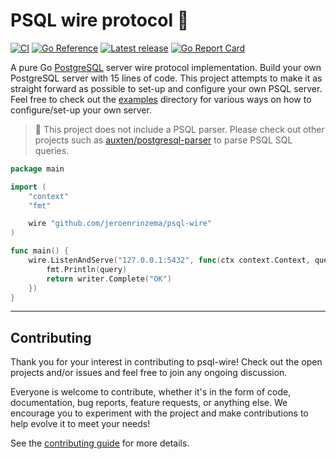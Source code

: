 # PSQL wire protocol 🔌

[![CI](https://github.com/jeroenrinzema/psql-wire/actions/workflows/build.yaml/badge.svg)](https://github.com/jeroenrinzema/psql-wire/actions/workflows/build.yaml)
[![Go Reference](https://pkg.go.dev/badge/github.com/jeroenrinzema/psql-wire.svg)](https://pkg.go.dev/github.com/jeroenrinzema/psql-wire) [![Latest release](https://img.shields.io/github/release/jeroenrinzema/psql-wire.svg)](https://github.com/jeroenrinzema/psql-wire/releases) [![Go Report Card](https://goreportcard.com/badge/github.com/jeroenrinzema/psql-wire)](https://goreportcard.com/report/github.com/jeroenrinzema/psql-wire)

A pure Go [PostgreSQL](https://www.postgresql.org/) server wire protocol implementation.
Build your own PostgreSQL server with 15 lines of code.
This project attempts to make it as straight forward as possible to set-up and configure your own PSQL server.
Feel free to check out the [examples](https://github.com/jeroenrinzema/psql-wire/tree/main/examples) directory for various ways on how to configure/set-up your own server.

> 🚧 This project does not include a PSQL parser. Please check out other projects such as [auxten/postgresql-parser](https://github.com/auxten/postgresql-parser) to parse PSQL SQL queries.

```go
package main

import (
	"context"
	"fmt"

	wire "github.com/jeroenrinzema/psql-wire"
)

func main() {
	wire.ListenAndServe("127.0.0.1:5432", func(ctx context.Context, query string, writer wire.DataWriter, parameters []string) error {
		fmt.Println(query)
		return writer.Complete("OK")
	})
}
```

---

## Contributing

Thank you for your interest in contributing to psql-wire!
Check out the open projects and/or issues and feel free to join any ongoing discussion.

Everyone is welcome to contribute, whether it's in the form of code, documentation, bug reports, feature requests, or anything else. We encourage you to experiment with the project and make contributions to help evolve it to meet your needs!

See the [contributing guide](https://github.com/jeroenrinzema/psql-wire/blob/main/CONTRIBUTING.md) for more details.
